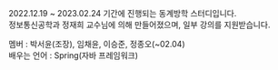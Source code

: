 2022.12.19 ~ 2023.02.24 기간에 진행되는 동계방학 스터디입니다.  
정보통신공학과 정재희 교수님에 의해 만들어졌으며, 일부 강의를 지원받습니다.

멤버 : 박서윤(조장), 임채윤, 이승준, 정종오(~02.04)  
배우는 언어 : Spring(자바 프레임워크)